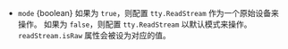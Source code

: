 <!-- YAML
added: v0.7.7
-->

* `mode` {boolean} 如果为 `true`，则配置 `tty.ReadStream` 作为一个原始设备来操作。
  如果为 `false`，则配置 `tty.ReadStream` 以默认模式来操作。
  `readStream.isRaw` 属性会被设为对应的值。

